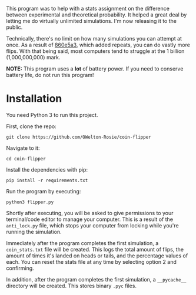 This program was to help with a stats assignment on the difference between experimental and theoretical probability. It helped a great deal by letting me do virtually unlimited simulations. I'm now releasing it to the public. 

Technically, there's no limit on how many simulations you can attempt at once. As a result of [860e5a3](https://github.com/OWelton-Rosie/coin-flipper/commit/860e5a3be5f597381922c6c84399f64fec3bb558), which added repeats, you can do vastly more flips. With that being said, most computers tend to struggle at the 1 billion (1,000,000,000) mark. 

<strong>NOTE:</strong> This program uses a **lot** of battery power. If you need to conserve battery life, do not run this program!

# Installation
You need Python 3 to run this project.

First, clone the repo:
```
git clone https://github.com/OWelton-Rosie/coin-flipper
```

Navigate to it:
```
cd coin-flipper
```

Install the dependencies with pip:
```
pip install -r requirements.txt
```

Run the program by executing:
```
python3 flipper.py
```

Shortly after executing, you will be asked to give permissions to your terminal/code editor to manage your computer. This is a result of the `anti_lock.py` file, which stops your computer from locking while you're running the simulation. 

Immediately after the program completes the first simulation, a `coin_stats.txt` file will be created. This logs the total amount of flips, the amount of times it's landed on heads or tails, and the percentage values of each. You can reset the stats file at any time by selecting option 2 and confirming. 

In addition, after the program completes the first simulation, a  `__pycache__` directory will be created. This stores binary `.pyc` files.
